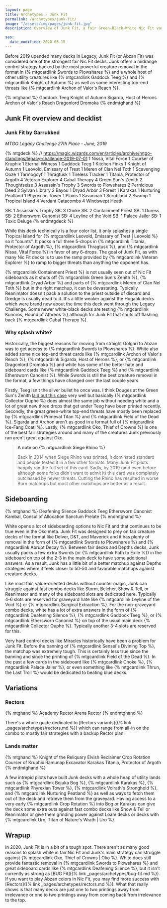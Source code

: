 ```yaml
---
layout: page
title: Archetypes » Junk Fit
permalink: /archetypes/junk-fit/
image: "/assets/img/pages/junk-fit.jpg"
description: Overview of Junk Fit, a fair Green-Black-White Nic Fit variant. Read more about the key cards in this deck, sideboard options, and get recent deck lists for this Nic Fit archetype.

seo:
  date_modified: 2020-08-15
---
```


Before 2019 upended many decks in Legacy, Junk Fit (or Abzan Fit) was considered one of the strongest fair Nic Fit decks.
Junk offers a midrange control strategy backed by the most powerful creature removal in the format in {% mtgcardlink Swords to Plowshares %}
and a whole host of other utility creatures like {% mtgcardlink Gaddock Teeg %} and {% mtgcardlink Knight of Autumn %}
as well as some interesting top-end threats like {% mtgcardlink Archon of Valor's Reach %}.


{% mtghand %}
Gaddock Teeg
Knight of Autumn
Sigarda, Host of Herons
Archon of Valor's Reach
Dragonlord Dromoka
{% endmtghand %}



## Junk Fit overview and decklist

### Junk Fit by Garrukked

*MTGO Legacy Challenge 27th Place - June, 2019*

{% mtgdeck %}
// https://magic.wizards.com/en/articles/archive/mtgo-standings/legacy-challenge-2019-07-01
1 Nissa, Vital Force
1 Courser of Kruphix
1 Eternal Witness
1 Gaddock Teeg
1 Kitchen Finks
1 Knight of Autumn
1 Leovold, Emissary of Trest
1 Meren of Clan Nel Toth
1 Scavenging Ooze
1 Tarmogoyf
1 Thragtusk
1 Tireless Tracker
1 Titania, Protector of Argoth
4 Veteran Explorer
4 Cabal Therapy
4 Green Sun's Zenith
2 Thoughtseize
3 Assassin's Trophy
3 Swords to Plowshares
2 Pernicious Deed
2 Sylvan Library
2 Bayou
1 Dryad Arbor
3 Forest
1 Karakas
1 Nurturing Peatland
1 Phyrexian Tower
1 Plains
1 Savannah
1 Scrubland
2 Swamp
1 Tropical Island
4 Verdant Catacombs
4 Windswept Heath


SB: 1 Assassin's Trophy
SB: 3 Choke
SB: 2 Containment Priest
SB: 1 Duress
SB: 2 Ethersworn Canonist
SB: 4 Leyline of the Void
SB: 1 Palace Jailer
SB: 1 Toxic Deluge
{% endmtgdeck %}

While this deck technically is a four color list, it only splashes a single Tropical Island for {% mtgcardlink Leovold, Emissary of Trest | Leovold %}
so it "counts". It packs a full three 5-drops in {% mtgcardlink Titania, Protector of Argoth %}, {% mtgcardlink Thragtusk %}, and {% mtgcardlink Nissa, Vital Force %}
in favor of any 6-drops. The goal of Junk Fit, as with many Nic Fit decks is to use the ramp provided by {% mtgcardlink Veteran Explorer %}
to ramp to bigger threats than anything the opponent has.

{% mtgcardlink Containment Priest %} is not usually seen out of Nic Fit sideboards as it shuts off {% mtgcardlink Green Sun's Zenith %},
{% mtgcardlink Dryad Arbor %} and parts of {% mtgcardlink Meren of Clan Nel Toth %} but in the right matchup, it can be devastating.
Typically Reanimator doesn't pack a solution to the priest outside of discard and Dredge is usually dead to it.
It's a little weaker against the Hogaak decks which were brand new about the time this deck went through the Legacy Challenge.
Some newer white-black decks are testing {% mtgcardlink Kunoros, Hound of Athreos %} although for Junk Fit
that shuts off flashing back {% mtgcardlink Cabal Therapy %}.


### Why splash white?

Historically, the biggest reasons for moving from straight Golgari to Abzan
was to get access to {% mtgcardlink Swords to Plowshares %}.
White also added some nice top-end threat cards like {% mtgcardlink Archon of Valor's Reach %}, {% mtgcardlink Sigarda, Host of Herons %}, or {% mtgcardlink Dragonlord Dromoka %}
and white has some of the better hate and sideboard cards like {% mtgcardlink Gaddock Teeg %} and {% mtgcardlink Ethersworn Canonist %}.
While Swords is still the best creature removal in the format, a few things have changed over the last couple years.

Firstly, Teeg isn't the silver bullet he once was.
I think Douges at the Green Sun's Zenith [laid out this case](https://greensunszenith.com/gaddock-teeg-in-legacy/) very well
but basically {% mtgcardlink Collector Ouphe %} does almost the same job without needing white
and a lot of great new three drops that get under Teeg have been printed recently.
Secondly, the great green-white top-end threats have mostly been replaced by {% mtgcardlink Primeval Titan %} and {% mtgcardlink Field of the Dead %}.
Sigarda and Archon aren't as good in a format full of {% mtgcardlink Ice-Fang Coatl %}.
Lastly, {% mtgcardlink Oko, Thief of Crowns %} is one of the best fair strategies around and many of the creatures Junk previously ran aren't great against Oko.

> **A note on {% mtgcardlink Siege Rhino %}**
>
> Back in 2014 when Siege Rhino was printed, it dominated standard and people tested it in a few other formats.
> Many Junk Fit pilots happily ran the full set of this card.
> Sadly, by 2019 (and even before although some folks didn't want to admit it) this card was completely outclassed by newer threats.
> Cutting the Rhino has resulted in worse Burn matchups but most other matchups are better as a result.


## Sideboarding

{% mtghand %}
Deafening Silence
Gaddock Teeg
Ethersworn Canonist
Kambal, Consul of Allocation
Sanctum Prelate
{% endmtghand %}

White opens a lot of sideboarding options to Nic Fit and that continues to be true even in the Oko meta.
Junk Fit was designed to prey on fair creature decks of the format like Delver, D&T, and Maverick
and it has plenty of removal in the form of {% mtgcardlink Swords to Plowshares %} and {% mtgcardlink Abrupt Decay %}.
Between fair decks and Depths decks, Junk usually packs a few extra Swords (or {% mtgcardlink Path to Exile %}) in the sideboard
on top of the 2-3 in the main deck to have some additional answers.
As a result, Junk has a little bit of a better matchup against Depths strategies where it feels closer to 50-50 and favorable matchups against creature decks.

Like most fair, value-oriented decks without counter magic, Junk can struggle against fast combo decks like Storm, Belcher, Show & Tell, or Reanimator
and many of the sideboard slots are dedicated here. Typically 4-6 slots are reserved for graveyard hate like {% mtgcardlink Leyline of the Void %}
or {% mtgcardlink Surgical Extraction %}. 
For the non-graveyard combo decks, white has a lot of extra answers in the form of {% mtgcardlink Deafening Silence %}, {% mtgcardlink Gaddock Teeg %},
or {% mtgcardlink Ethersworn Canonist %} on top of the usual main deck {% mtgcardlink Collector Ouphe %}.
Typically another 3-4 slots are reserved for this.

Very hard control decks like Miracles historically have been a problem for Junk Fit.
Before the banning of {% mtgcardlink Sensei's Divining Top %}, the matchup was extremely tough.
This is certainly less true since the banning and since the printing of {% mtgcardlink Field of the Dead %}.
In the past a few cards in the sideboard like {% mtgcardlink Choke %}, {% mtgcardlink Palace Jailer %},
or even something like {% mtgcardlink Thrun, the Last Troll %} would be dedicated to beating blue decks.


## Variations

### Rectors

{% mtghand %}
Academy Rector
Arena Rector
{% endmtghand %}

There's a whole guide dedicated to [Rectors variants]({% link _pages/archetypes/rectors.md %}) which can range
from all-in on the combo to mostly fair strategies with a backup Rector plan.


### Lands matter

{% mtghand %}
Knight of the Reliquary
Elvish Reclaimer
Crop Rotation
Courser of Kruphix
Ramunap Excavator
Karakas
Titania, Protector of Argoth
{% endmtghand %}

A few intrepid pilots have built Junk decks with a whole heap of utility lands such as {% mtgcardlink Bojuka Bog %},
{% mtgcardlink Karakas %}, {% mtgcardlink Phyrexian Tower %}, {% mtgcardlink Volrath's Stronghold %}, and {% mtgcardlink Nurturing Peatland %}
as well as ways to fetch them out of the deck and retrieve them from the graveyard.
Having access to a very early {% mtgcardlink Crop Rotation %} into Bog or Karakas can give the deck some extra outs
against fast combo decks like Show & Tell or Reanimator or give them grinding power against Loam decks or decks with {% mtgcardlink Uro, Titan of Nature's Wrath | Uro %}.


## Wrapup

In 2020, Junk Fit is in a bit of a tough spot.
There aren't as many good reasons to splash white in fair Nic Fit and Junk's main strategy can struggle against {% mtgcardlink Oko, Thief of Crowns | Oko %}.
White does still provide fantastic removal in {% mtgcardlink Swords to Plowshares %} and great sideboard cards like {% mtgcardlink Deafening Silence %},
but it isn't currently as strong as [BUG Fit]({% link _pages/archetypes/bug-fit.md %}).
If you want to play Abzan colors in Nic Fit, you may find more success with [Rectors]({% link _pages/archetypes/rectors.md %}).
What that really shows is that many decks are just one to two printings away from irrelevance
or one to two printings away from coming back from irrelevance to the top.

